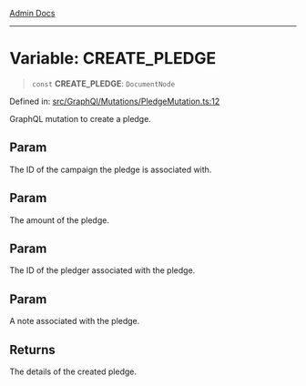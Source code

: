 [Admin Docs](/)

---

# Variable: CREATE_PLEDGE

> `const` **CREATE_PLEDGE**: `DocumentNode`

Defined in: [src/GraphQl/Mutations/PledgeMutation.ts:12](https://github.com/PalisadoesFoundation/talawa-admin/blob/main/src/GraphQl/Mutations/PledgeMutation.ts#L12)

GraphQL mutation to create a pledge.

## Param

The ID of the campaign the pledge is associated with.

## Param

The amount of the pledge.

## Param

The ID of the pledger associated with the pledge.

## Param

A note associated with the pledge.

## Returns

The details of the created pledge.
